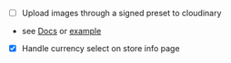 - [ ] Upload images through a signed preset to cloudinary

- see [Docs](https://github.com/colbyfayock/next-cloudinary/blob/main/docs/pages/components/cldimage/examples.md) or [example](https://github.com/colbyfayock/next-cloudinary/blob/main/docs/pages/components/cldimage/examples.mdx)
- [x] Handle currency select on store info page
